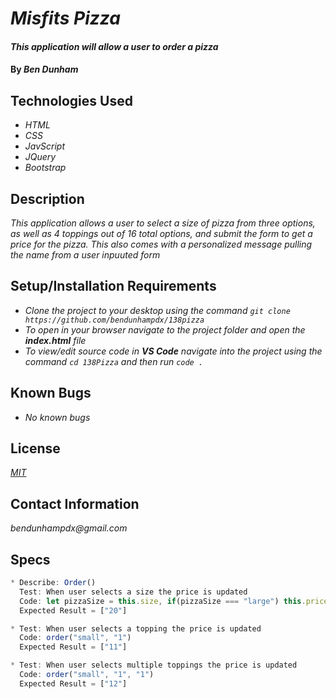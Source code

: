 # _Misfits Pizza_

#### _This application will allow a user to order a pizza_

#### By _**Ben Dunham**_

## Technologies Used

* _HTML_
* _CSS_
* _JavScript_
* _JQuery_
* _Bootstrap_

## Description

_This application allows a user to select a size of pizza from three options, as well as 4 toppings out of 16 total options, and submit the form to get a price for the pizza. This also comes with a personalized message pulling the name from a user inpuuted form_

## Setup/Installation Requirements

* _Clone the project to your desktop using the command ``git clone https://github.com/bendunhampdx/138pizza``_
* _To open in your browser navigate to the project folder and open the **index.html** file_
* _To view/edit source code in **VS Code** navigate into the project using the command ``cd 138Pizza`` and then run ``code .``_


## Known Bugs

* _No known bugs_


## License

_[MIT](https://opensource.org/licenses/MIT)_

## Contact Information

_bendunhampdx@gmail.com_


## Specs
```javascript
* Describe: Order()
  Test: When user selects a size the price is updated
  Code: let pizzaSize = this.size, if(pizzaSize === "large") this.price = 20
  Expected Result = ["20"]

* Test: When user selects a topping the price is updated
  Code: order("small", "1")
  Expected Result = ["11"]

* Test: When user selects multiple toppings the price is updated
  Code: order("small", "1", "1")
  Expected Result = ["12"]
